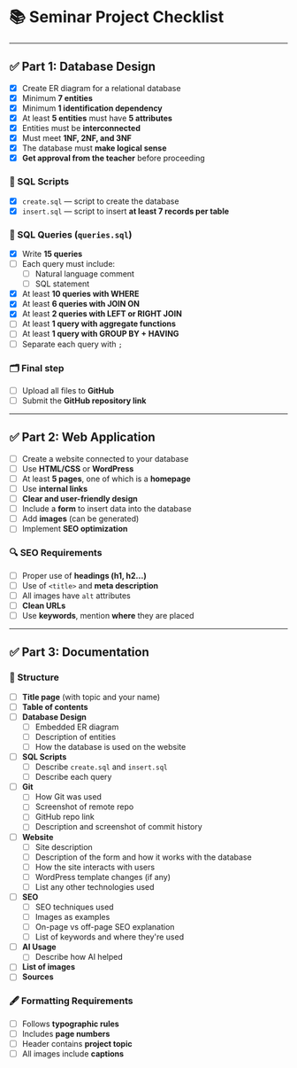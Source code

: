 # 📚 Seminar Project Checklist

---

## ✅ Part 1: Database Design

- [X] Create ER diagram for a relational database
- [X] Minimum **7 entities**
- [X] Minimum **1 identification dependency**
- [X] At least **5 entities** must have **5 attributes**
- [X] Entities must be **interconnected**
- [X] Must meet **1NF, 2NF, and 3NF**
- [X] The database must **make logical sense**
- [X] **Get approval from the teacher** before proceeding

### 📄 SQL Scripts

- [X] `create.sql` — script to create the database
- [X] `insert.sql` — script to insert **at least 7 records per table**

### 🧠 SQL Queries (`queries.sql`)

- [X] Write **15 queries**
- [ ] Each query must include:
  - [ ] Natural language comment
  - [ ] SQL statement
- [X] At least **10 queries with WHERE**
- [X] At least **6 queries with JOIN ON**
- [X] At least **2 queries with LEFT or RIGHT JOIN**
- [ ] At least **1 query with aggregate functions**
- [ ] At least **1 query with GROUP BY + HAVING**
- [ ] Separate each query with `;`

### 🗂 Final step

- [ ] Upload all files to **GitHub**
- [ ] Submit the **GitHub repository link**

---

## ✅ Part 2: Web Application

- [ ] Create a website connected to your database
- [ ] Use **HTML/CSS** or **WordPress**
- [ ] At least **5 pages**, one of which is a **homepage**
- [ ] Use **internal links**
- [ ] **Clear and user-friendly design**
- [ ] Include a **form** to insert data into the database
- [ ] Add **images** (can be generated)
- [ ] Implement **SEO optimization**

### 🔍 SEO Requirements

- [ ] Proper use of **headings (h1, h2...)**
- [ ] Use of `<title>` and **meta description**
- [ ] All images have `alt` attributes
- [ ] **Clean URLs**
- [ ] Use **keywords**, mention **where** they are placed

---

## ✅ Part 3: Documentation

### 📄 Structure

- [ ] **Title page** (with topic and your name)
- [ ] **Table of contents**
- [ ] **Database Design**
  - [ ] Embedded ER diagram
  - [ ] Description of entities
  - [ ] How the database is used on the website
- [ ] **SQL Scripts**
  - [ ] Describe `create.sql` and `insert.sql`
  - [ ] Describe each query
- [ ] **Git**
  - [ ] How Git was used
  - [ ] Screenshot of remote repo
  - [ ] GitHub repo link
  - [ ] Description and screenshot of commit history
- [ ] **Website**
  - [ ] Site description
  - [ ] Description of the form and how it works with the database
  - [ ] How the site interacts with users
  - [ ] WordPress template changes (if any)
  - [ ] List any other technologies used
- [ ] **SEO**
  - [ ] SEO techniques used
  - [ ] Images as examples
  - [ ] On-page vs off-page SEO explanation
  - [ ] List of keywords and where they're used
- [ ] **AI Usage**
  - [ ] Describe how AI helped
- [ ] **List of images**
- [ ] **Sources**

### 🖋️ Formatting Requirements

- [ ] Follows **typographic rules**
- [ ] Includes **page numbers**
- [ ] Header contains **project topic**
- [ ] All images include **captions**
